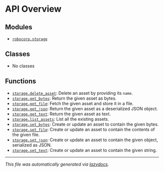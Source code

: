 <!-- markdownlint-disable -->

# API Overview

## Modules

- [`robocorp.storage`](./robocorp.storage.md#module-robocorpstorage)

## Classes

- No classes

## Functions

- [`storage.delete_asset`](./robocorp.storage.md#function-delete_asset): Delete an asset by providing its `name`.
- [`storage.get_bytes`](./robocorp.storage.md#function-get_bytes): Return the given asset as bytes.
- [`storage.get_file`](./robocorp.storage.md#function-get_file): Fetch the given asset and store it in a file.
- [`storage.get_json`](./robocorp.storage.md#function-get_json): Return the given asset as a deserialized JSON object.
- [`storage.get_text`](./robocorp.storage.md#function-get_text): Return the given asset as text.
- [`storage.list_assets`](./robocorp.storage.md#function-list_assets): List all the existing assets.
- [`storage.set_bytes`](./robocorp.storage.md#function-set_bytes): Create or update an asset to contain the given bytes.
- [`storage.set_file`](./robocorp.storage.md#function-set_file): Create or update an asset to contain the contents of the given file.
- [`storage.set_json`](./robocorp.storage.md#function-set_json): Create or update an asset to contain the given object, serialized as JSON.
- [`storage.set_text`](./robocorp.storage.md#function-set_text): Create or update an asset to contain the given string.


---

_This file was automatically generated via [lazydocs](https://github.com/ml-tooling/lazydocs)._
